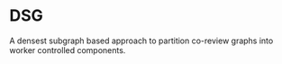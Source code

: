 # DSG
A densest subgraph based approach to partition co-review graphs into worker controlled components.

